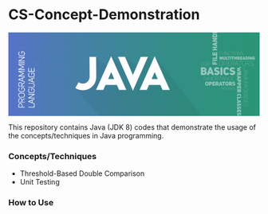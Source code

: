 # CS-Concept-Demonstration
<img src="https://github.com/JP1128/CS-Concept-Demonstration/blob/master/images/JavaHeader.png" alt="Banner" align="middle">

This repository contains Java (JDK 8) codes that demonstrate the usage of the concepts/techniques in Java programming.

### Concepts/Techniques
  - Threshold-Based Double Comparison
  - Unit Testing

### How to Use
